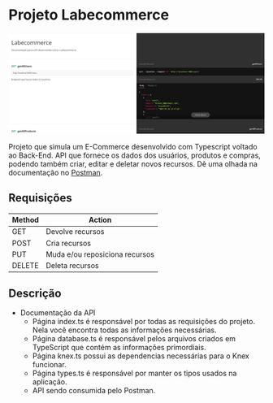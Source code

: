 # **Projeto Labecommerce**
![Labecommerce](./src/assets/Postman%20Labecommerce.jpg)

Projeto que simula um E-Commerce desenvolvido com Typescript voltado ao Back-End. API que fornece os dados dos usuários, produtos e compras, podendo também criar, editar e deletar novos recursos. Dê uma olhada na documentação no <a href='https://documenter.getpostman.com/view/24460718/2s8ZDeTJR6'>Postman</a>.

## **Requisições**
| Method | Action                         |
|--------|--------------------------------|
| GET    | Devolve recursos               |
| POST   | Cria recursos                  |
| PUT    | Muda e/ou reposiciona recursos |
| DELETE | Deleta recursos                |

## **Descrição**
- Documentação da API
    * Página index.ts é responsável por todas as requisições do projeto. Nela você encontra todas as informações necessárias.
    * Página database.ts é responsável pelos arquivos criados em TypeScript que contém as informações primordiais.
    * Página knex.ts possui as dependencias necessárias para o Knex funcionar.
    * Página types.ts é responsável por manter os tipos usados na aplicação.
    * API sendo consumida pelo Postman.

